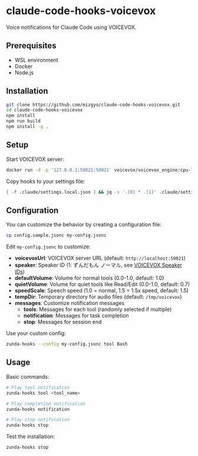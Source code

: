 # claude-code-hooks-voicevox

Voice notifications for Claude Code using VOICEVOX.

## Prerequisites

- WSL environment
- Docker
- Node.js

## Installation

```bash
git clone https://github.com/mizgyo/claude-code-hooks-voicevox.git
cd claude-code-hooks-voicevox
npm install
npm run build
npm install -g .
```

## Setup

Start VOICEVOX server:

```bash
docker run -d -p '127.0.0.1:50021:50021' voicevox/voicevox_engine:cpu-latest
```

Copy hooks to your settings file:

```bash
[ -f .claude/settings.local.json ] && jq -s '.[0] * .[1]' .claude/settings.local.json hooks-example.json > temp.json && mv temp.json .claude/settings.local.json || cp hooks-example.json .claude/settings.local.json
```

## Configuration

You can customize the behavior by creating a configuration file:

```bash
cp config.sample.jsonc my-config.jsonc
```

Edit `my-config.jsonc` to customize:
- **voicevoxUrl**: VOICEVOX server URL (default: `http://localhost:50021`)
- **speaker**: Speaker ID (1: ずんだもん ノーマル, see [VOICEVOX Speaker IDs](https://www.voicevox.su-shiki.com/voicevox-id))
- **defaultVolume**: Volume for normal tools (0.0-1.0, default: 1.0)
- **quietVolume**: Volume for quiet tools like Read/Edit (0.0-1.0, default: 0.7)
- **speedScale**: Speech speed (1.0 = normal, 1.5 = 1.5x speed, default: 1.5)
- **tempDir**: Temporary directory for audio files (default: `/tmp/voicevox`)
- **messages**: Customize notification messages
  - **tools**: Messages for each tool (randomly selected if multiple)
  - **notification**: Messages for task completion
  - **stop**: Messages for session end

Use your custom config:

```bash
zunda-hooks --config my-config.jsonc tool Bash
```

## Usage

Basic commands:

```bash
# Play tool notification
zunda-hooks tool <tool_name>

# Play completion notification  
zunda-hooks notification

# Play stop notification
zunda-hooks stop
```

Test the installation:

```bash
zunda-hooks stop
```
